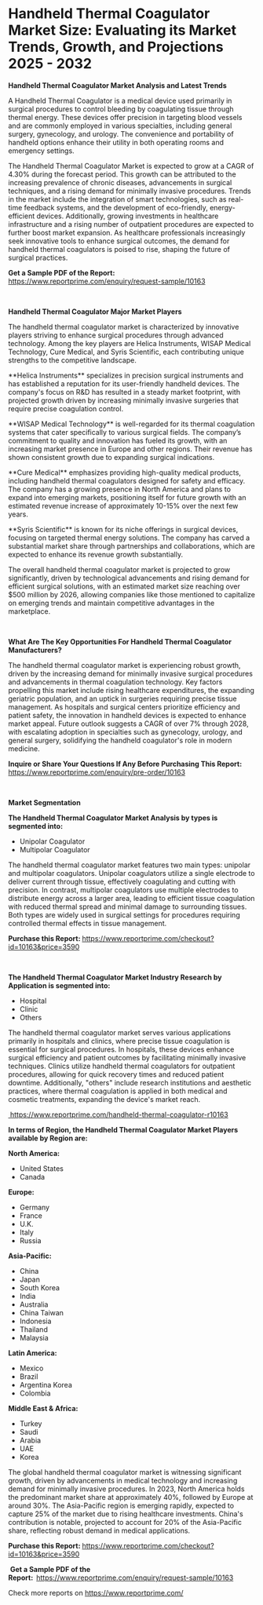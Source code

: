 <p><h1>Handheld Thermal Coagulator Market Size: Evaluating its Market Trends, Growth, and Projections 2025 - 2032</h1></p><p><strong>Handheld Thermal Coagulator Market Analysis and Latest Trends</strong></p>
<p><p>A Handheld Thermal Coagulator is a medical device used primarily in surgical procedures to control bleeding by coagulating tissue through thermal energy. These devices offer precision in targeting blood vessels and are commonly employed in various specialties, including general surgery, gynecology, and urology. The convenience and portability of handheld options enhance their utility in both operating rooms and emergency settings.</p><p>The Handheld Thermal Coagulator Market is expected to grow at a CAGR of 4.30% during the forecast period. This growth can be attributed to the increasing prevalence of chronic diseases, advancements in surgical techniques, and a rising demand for minimally invasive procedures. Trends in the market include the integration of smart technologies, such as real-time feedback systems, and the development of eco-friendly, energy-efficient devices. Additionally, growing investments in healthcare infrastructure and a rising number of outpatient procedures are expected to further boost market expansion. As healthcare professionals increasingly seek innovative tools to enhance surgical outcomes, the demand for handheld thermal coagulators is poised to rise, shaping the future of surgical practices.</p></p>
<p><strong>Get a Sample PDF of the Report:&nbsp;</strong> <a href="https://www.reportprime.com/enquiry/request-sample/10163?utm_campaign=2396&utm_medium=2&utm_source=Github&utm_content=ia&utm_term=20032025&utm_id=handheld-thermal-coagulator">https://www.reportprime.com/enquiry/request-sample/10163</a></p>
<p>&nbsp;</p>
<p><strong>Handheld Thermal Coagulator Major Market Players</strong></p>
<p><p>The handheld thermal coagulator market is characterized by innovative players striving to enhance surgical procedures through advanced technology. Among the key players are Helica Instruments, WISAP Medical Technology, Cure Medical, and Syris Scientific, each contributing unique strengths to the competitive landscape.</p><p>**Helica Instruments** specializes in precision surgical instruments and has established a reputation for its user-friendly handheld devices. The company's focus on R&D has resulted in a steady market footprint, with projected growth driven by increasing minimally invasive surgeries that require precise coagulation control.</p><p>**WISAP Medical Technology** is well-regarded for its thermal coagulation systems that cater specifically to various surgical fields. The company’s commitment to quality and innovation has fueled its growth, with an increasing market presence in Europe and other regions. Their revenue has shown consistent growth due to expanding surgical indications.</p><p>**Cure Medical** emphasizes providing high-quality medical products, including handheld thermal coagulators designed for safety and efficacy. The company has a growing presence in North America and plans to expand into emerging markets, positioning itself for future growth with an estimated revenue increase of approximately 10-15% over the next few years.</p><p>**Syris Scientific** is known for its niche offerings in surgical devices, focusing on targeted thermal energy solutions. The company has carved a substantial market share through partnerships and collaborations, which are expected to enhance its revenue growth substantially.</p><p>The overall handheld thermal coagulator market is projected to grow significantly, driven by technological advancements and rising demand for efficient surgical solutions, with an estimated market size reaching over $500 million by 2026, allowing companies like those mentioned to capitalize on emerging trends and maintain competitive advantages in the marketplace.</p></p>
<p>&nbsp;</p>
<p><strong>What Are The Key Opportunities For Handheld Thermal Coagulator Manufacturers?</strong></p>
<p><p>The handheld thermal coagulator market is experiencing robust growth, driven by the increasing demand for minimally invasive surgical procedures and advancements in thermal coagulation technology. Key factors propelling this market include rising healthcare expenditures, the expanding geriatric population, and an uptick in surgeries requiring precise tissue management. As hospitals and surgical centers prioritize efficiency and patient safety, the innovation in handheld devices is expected to enhance market appeal. Future outlook suggests a CAGR of over 7% through 2028, with escalating adoption in specialties such as gynecology, urology, and general surgery, solidifying the handheld coagulator's role in modern medicine.</p></p>
<p><strong>Inquire or Share Your Questions If Any Before Purchasing This Report:</strong> <a href="https://www.reportprime.com/enquiry/pre-order/10163?utm_campaign=2396&utm_medium=2&utm_source=Github&utm_content=ia&utm_term=20032025&utm_id=handheld-thermal-coagulator">https://www.reportprime.com/enquiry/pre-order/10163</a></p>
<p>&nbsp;</p>
<p><strong>Market Segmentation</strong></p>
<p><strong>The Handheld Thermal Coagulator Market Analysis by types is segmented into:</strong></p>
<p><ul><li>Unipolar Coagulator</li><li>Multipolar Coagulator</li></ul></p>
<p><p>The handheld thermal coagulator market features two main types: unipolar and multipolar coagulators. Unipolar coagulators utilize a single electrode to deliver current through tissue, effectively coagulating and cutting with precision. In contrast, multipolar coagulators use multiple electrodes to distribute energy across a larger area, leading to efficient tissue coagulation with reduced thermal spread and minimal damage to surrounding tissues. Both types are widely used in surgical settings for procedures requiring controlled thermal effects in tissue management.</p></p>
<p><strong>Purchase this Report:&nbsp;</strong><a href="https://www.reportprime.com/checkout?id=10163&price=3590&utm_campaign=2396&utm_medium=2&utm_source=Github&utm_content=ia&utm_term=20032025&utm_id=handheld-thermal-coagulator">https://www.reportprime.com/checkout?id=10163&price=3590</a></p>
<p>&nbsp;</p>
<p><strong>The Handheld Thermal Coagulator Market Industry Research by Application is segmented into:</strong></p>
<p><ul><li>Hospital</li><li>Clinic</li><li>Others</li></ul></p>
<p><p>The handheld thermal coagulator market serves various applications primarily in hospitals and clinics, where precise tissue coagulation is essential for surgical procedures. In hospitals, these devices enhance surgical efficiency and patient outcomes by facilitating minimally invasive techniques. Clinics utilize handheld thermal coagulators for outpatient procedures, allowing for quick recovery times and reduced patient downtime. Additionally, "others" include research institutions and aesthetic practices, where thermal coagulation is applied in both medical and cosmetic treatments, expanding the device's market reach.</p></p>
<p><a href="https://www.reportprime.com/handheld-thermal-coagulator-r10163?utm_campaign=2396&utm_medium=2&utm_source=Github&utm_content=ia&utm_term=20032025&utm_id=handheld-thermal-coagulator">&nbsp;https://www.reportprime.com/handheld-thermal-coagulator-r10163</a></p>
<p><strong>In terms of Region, the Handheld Thermal Coagulator Market Players available by Region are:</strong></p>
<p>
    <p> <strong> North America: </strong>
        <ul>
            <li>United States</li>
            <li>Canada</li>
        </ul>
        </p> 
    <p> <strong> Europe: </strong>
        <ul>
            <li>Germany</li>
            <li>France</li>
            <li>U.K.</li>
            <li>Italy</li>
            <li>Russia</li>
        </ul>
        </p> 
    <p> <strong> Asia-Pacific: </strong>
        <ul>
            <li>China</li>
            <li>Japan</li>
            <li>South Korea</li>
            <li>India</li>
            <li>Australia</li>
            <li>China Taiwan</li>
            <li>Indonesia</li>
            <li>Thailand</li>
            <li>Malaysia</li>
        </ul>
        </p> 
    <p> <strong> Latin America: </strong>
        <ul>
            <li>Mexico</li>
            <li>Brazil</li>
            <li>Argentina Korea</li>
            <li>Colombia</li>
        </ul>
        </p> 
    <p> <strong> Middle East & Africa: </strong>
        <ul>
            <li>Turkey</li>
            <li>Saudi</li>
            <li>Arabia</li>
            <li>UAE</li>
            <li>Korea</li>
        </ul>
    </p>
    </p>
<p><p>The global handheld thermal coagulator market is witnessing significant growth, driven by advancements in medical technology and increasing demand for minimally invasive procedures. In 2023, North America holds the predominant market share at approximately 40%, followed by Europe at around 30%. The Asia-Pacific region is emerging rapidly, expected to capture 25% of the market due to rising healthcare investments. China's contribution is notable, projected to account for 20% of the Asia-Pacific share, reflecting robust demand in medical applications.</p></p>
<p><strong>Purchase this Report: </strong><a href="https://www.reportprime.com/checkout?id=10163&price=3590&utm_campaign=2396&utm_medium=2&utm_source=Github&utm_content=ia&utm_term=20032025&utm_id=handheld-thermal-coagulator">https://www.reportprime.com/checkout?id=10163&price=3590</a></p>
<p>&nbsp;<strong>Get a Sample PDF of the Report:&nbsp;&nbsp;</strong><a href="https://www.reportprime.com/enquiry/request-sample/10163?utm_campaign=2396&utm_medium=2&utm_source=Github&utm_content=ia&utm_term=20032025&utm_id=handheld-thermal-coagulator">https://www.reportprime.com/enquiry/request-sample/10163</a></p>
<p><strong></strong></p>
<p>Check more reports on <a href="https://www.reportprime.com/?utm_campaign=2396&utm_medium=2&utm_source=Github&utm_content=ia&utm_term=20032025&utm_id=handheld-thermal-coagulator">https://www.reportprime.com/</a></p>